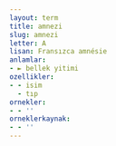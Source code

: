 ```yaml
---
layout: term
title: amnezi
slug: amnezi
letter: A
lisan: Fransızca amnésie
anlamlar:
- ► bellek yitimi
ozellikler:
- - isim
  - tıp
ornekler:
- - ''
orneklerkaynak:
- - ''
---
```

